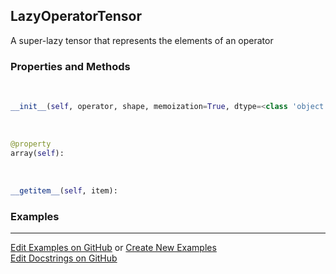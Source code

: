 ## <a id="McUtils.Zachary.LazyTensors.LazyOperatorTensor">LazyOperatorTensor</a>
A super-lazy tensor that represents the elements of an operator

### Properties and Methods
<a id="McUtils.Zachary.LazyTensors.LazyOperatorTensor.__init__" class="docs-object-method">&nbsp;</a>
```python
__init__(self, operator, shape, memoization=True, dtype=<class 'object'>, fill=None): 
```

<a id="McUtils.Zachary.LazyTensors.LazyOperatorTensor.array" class="docs-object-method">&nbsp;</a>
```python
@property
array(self): 
```

<a id="McUtils.Zachary.LazyTensors.LazyOperatorTensor.__getitem__" class="docs-object-method">&nbsp;</a>
```python
__getitem__(self, item): 
```

### Examples


___

[Edit Examples on GitHub](https://github.com/McCoyGroup/References/edit/gh-pages/Documentation/examples/McUtils/Zachary/LazyTensors/LazyOperatorTensor.md) or 
[Create New Examples](https://github.com/McCoyGroup/References/new/gh-pages/?filename=Documentation/examples/McUtils/Zachary/LazyTensors/LazyOperatorTensor.md) <br/>
[Edit Docstrings on GitHub](https://github.com/McCoyGroup/McUtils/edit/master/Zachary/LazyTensors.py?message=Update%20Docs)
